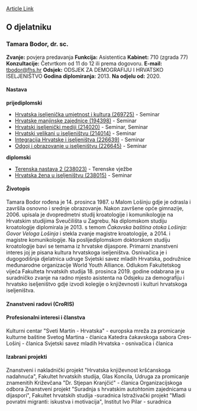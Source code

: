 [Article Link](https://www.fhs.hr/djelatnik/tamara.bodor)

## O djelatniku
###  Tamara Bodor, dr. sc. 
**Zvanje:**
povjera predavanja 
**Funkcija:**
Asistentica 
**Kabinet:**
710 (zgrada 77)
**Konzultacije:**
Četvrtkom od 11 do 12 ili prema dogovoru.
**E-mail:**
[tbodor@fhs.hr](javascript:startMail\('ogqbebs@fuu.e'\);)
**Odsjek:**
ODSJEK ZA DEMOGRAFIJU I HRVATSKO ISELJENIŠTVO 
**Godina diplomiranja:**
2013.
**Na odjelu od:**
2020.
#### Nastava
**prijediplomski**
  * [Hrvatska iseljenička umjetnost i kultura (269725)](https://www.fhs.hr/predmet/hiuk_a) - Seminar
  * [Hrvatske manjinske zajednice (194398)](https://www.fhs.hr/predmet/himz) - Seminar
  * [Hrvatski iseljenički mediji (214020)](https://www.fhs.hr/predmet/him) - Seminar, Seminar
  * [Hrvatski velikani u iseljeništvu (214014)](https://www.fhs.hr/predmet/hvui) - Seminar
  * [Integracija Hrvatske i iseljeništva (226639)](https://www.fhs.hr/predmet/ihi) - Seminar
  * [Odgoj i obrazovanje u iseljeništvu (226645)](https://www.fhs.hr/predmet/ooui) - Seminar


**diplomski**
  * [Terenska nastava 2 (238023)](https://www.fhs.hr/predmet/ternas2) - Terenske vježbe
  * [Hrvatska žena u iseljeništvu (238015)](https://www.fhs.hr/predmet/hzui) - Seminar


#### Životopis
Tamara Bodor rođena je 14. prosinca 1987. u Malom Lošinju gdje je odrasla i završila osnovno i srednje obrazovanje. Nakon završene opće gimnazije, 2006. upisala je dvopredmetni studij kroatologije i komunikologije na Hrvatskim studijima Sveučilišta u Zagrebu. Na diplomskom studiju kroatologije diplomirala je 2013. s temom _Čakavska baština otoka Lošinja: Govor Veloga Lošinja_ i stekla zvanje magistre kroatologije, a 2014. i magistre komunikologije. Na poslijediplomskom doktorskom studiju kroatologije bavi se temama iz hrvatske dijaspore. Primarni znanstveni interes joj je pisana kultura hrvatskoga iseljeništva.
Osnivačica je i dugogodišnja djelatnica udruge Svjetski savez mladih Hrvatska, podružnice međunarodne organizacije World Youth Alliance. 
Odlukom Fakultetskog vijeća Fakulteta hrvatskih studija 18. prosinca 2019. godine odabrana je u suradničko zvanje na radno mjesto asistenta na Odsjeku za demografiju i hrvatsko iseljeništvo gdje izvodi kolegije o književnosti i kulturi hrvatskoga iseljeništva.
#### Znanstveni radovi (CroRIS)
#### Profesionalni interesi i članstva
Kulturni centar "Sveti Martin - Hrvatska" - europska mreža za promicanje kulturne baštine Svetog Martina - članica
Katedra čakavskoga sabora Cres-Lošinj - članica
Svjetski savez mladih Hrvatska - osnivačica i članica
#### Izabrani projekti
Znanstveni i nakladnički projekt "Hrvatska književnost kršćanskoga nadahnuća", Fakultet hrvatskih studija, Glas Koncila, Udruga za promicanje znamenitih Križevčana "Dr. Stjepan Kranjčić" - članica Organizacijskoga odbora
Znanstveni projekt "Suradnja s hrvatskim autohtonim zajednicama u dijaspori", Fakultet hrvatskih studija -suradnica
Istraživački projekt "Mladi povratni migranti: iskustva i motivacija", Institut Ivo Pilar - suradnica
